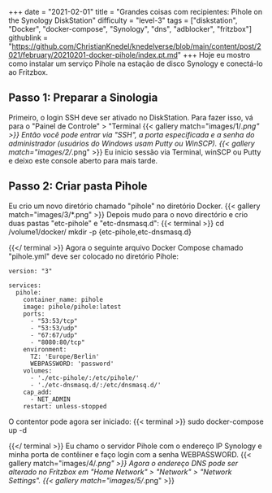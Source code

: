 +++
date = "2021-02-01"
title = "Grandes coisas com recipientes: Pihole on the Synology DiskStation"
difficulty = "level-3"
tags = ["diskstation", "Docker", "docker-compose", "Synology", "dns", "adblocker", "fritzbox"]
githublink = "https://github.com/ChristianKnedel/knedelverse/blob/main/content/post/2021/february/20210201-docker-pihole/index.pt.md"
+++
Hoje eu mostro como instalar um serviço Pihole na estação de disco Synology e conectá-lo ao Fritzbox.
## Passo 1: Preparar a Sinologia
Primeiro, o login SSH deve ser ativado no DiskStation. Para fazer isso, vá para o "Painel de Controle" > "Terminal
{{< gallery match="images/1/*.png" >}}
Então você pode entrar via "SSH", a porta especificada e a senha do administrador (usuários do Windows usam Putty ou WinSCP).
{{< gallery match="images/2/*.png" >}}
Eu inicio sessão via Terminal, winSCP ou Putty e deixo este console aberto para mais tarde.
## Passo 2: Criar pasta Pihole
Eu crio um novo diretório chamado "pihole" no diretório Docker.
{{< gallery match="images/3/*.png" >}}
Depois mudo para o novo directório e crio duas pastas "etc-pihole" e "etc-dnsmasq.d":
{{< terminal >}}
cd /volume1/docker/
mkdir -p {etc-pihole,etc-dnsmasq.d}

{{</ terminal >}}
Agora o seguinte arquivo Docker Compose chamado "pihole.yml" deve ser colocado no diretório Pihole:
```
version: "3"

services:
  pihole:
    container_name: pihole
    image: pihole/pihole:latest
    ports:
      - "53:53/tcp"
      - "53:53/udp"
      - "67:67/udp"
      - "8080:80/tcp"
    environment:
      TZ: 'Europe/Berlin'
      WEBPASSWORD: 'password'
    volumes:
      - './etc-pihole/:/etc/pihole/'
      - './etc-dnsmasq.d/:/etc/dnsmasq.d/'
    cap_add:
      - NET_ADMIN
    restart: unless-stopped

```
O contentor pode agora ser iniciado:
{{< terminal >}}
sudo docker-compose up -d

{{</ terminal >}}
Eu chamo o servidor Pihole com o endereço IP Synology e minha porta de contêiner e faço login com a senha WEBPASSWORD.
{{< gallery match="images/4/*.png" >}}
Agora o endereço DNS pode ser alterado no Fritzbox em "Home Network" > "Network" > "Network Settings".
{{< gallery match="images/5/*.png" >}}